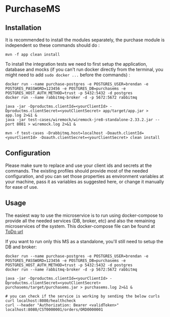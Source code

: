 # PurchaseMS

## Installation
It is recommended to install the modules separately, the purchase module is independent so these commands should do :
```
mvn -f app clean install
```
To install the integration tests we need to first setup the application, database and mocks (if you can't run docker directly from the terminal, you might need to add `sudo docker ...` before the commands) :
```
docker run --name purchase-postgres -e POSTGRES_USER=brendan -e POSTGRES_PASSWORD=123456 -e POSTGRES_DB=purchasems -e POSTGRES_HOST_AUTH_METHOD=trust -p 5432:5432 -d postgres
docker run --name rabbitmq-broker -d -p 5672:5672 rabbitmq

java -jar -Dproductms.clientId=<yourClientId> -Dproductms.clientSecret=<youtClientSecret> app/target/app.jar > app.log 2>&1 &
java -jar test-cases/wiremock/wiremock-jre8-standalone-2.33.2.jar --port 8081 > wiremock.log 2>&1 &

mvn -f test-cases -Drabbitmq.host=localhost -Doauth.clientId=<yourClientId> -Doauth.clientSecret=<yourClientSecret> clean install
```

## Configuration

Please make sure to replace and use your client ids and secrets at the commands. The existing profiles should provide most of the needed configuration, and you can set those properties as environment variables at your machine, pass it as variables as suggested here, or change it manually for ease of use.

## Usage

The easiest way to use the microservice is to run using docker-compose to provide all the needed services (DB, broker, etc) and also the remaining microservices of the system. This docker-compose file can be found at [ToDo url](https://www.google.com)

If you want to run only this MS as a standalone, you'll still need to setup the DB and broker:

```
docker run --name purchase-postgres -e POSTGRES_USER=brendan -e POSTGRES_PASSWORD=123456 -e POSTGRES_DB=purchasems -e POSTGRES_HOST_AUTH_METHOD=trust -p 5432:5432 -d postgres
docker run --name rabbitmq-broker -d -p 5672:5672 rabbitmq

java -jar -Dproductms.clientId=<yourClientId> -Dproductms.clientSecret=<youtClientSecret> purchasems/target/purchasems.jar > purchasems.log 2>&1 &

# you can check if the service is working by sending the below curls
curl localhost:8080/healthcheck
curl --header "Authorization: Bearer <validToken>" localhost:8080/CST0000001/orders/ORD0000001
```
